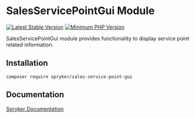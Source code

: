 # SalesServicePointGui Module
[![Latest Stable Version](https://poser.pugx.org/spryker/sales-service-point-gui/v/stable.svg)](https://packagist.org/packages/spryker/sales-service-point-gui)
[![Minimum PHP Version](https://img.shields.io/badge/php-%3E%3D%208.0-8892BF.svg)](https://php.net/)

SalesServicePointGui module provides functionality to display service point related information.

## Installation

```
composer require spryker/sales-service-point-gui
```

## Documentation

[Spryker Documentation](https://docs.spryker.com)
